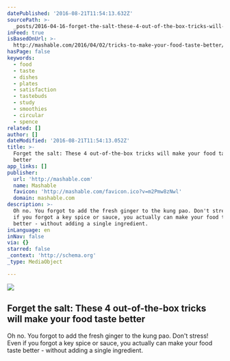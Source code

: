 ```yaml
---
datePublished: '2016-08-21T11:54:13.632Z'
sourcePath: >-
  _posts/2016-04-16-forget-the-salt-these-4-out-of-the-box-tricks-will-make-you.md
inFeed: true
isBasedOnUrl: >-
  http://mashable.com/2016/04/02/tricks-to-make-your-food-taste-better/#VjpZmG0f9iqK
hasPage: false
keywords:
  - food
  - taste
  - dishes
  - plates
  - satisfaction
  - tastebuds
  - study
  - smoothies
  - circular
  - spence
related: []
author: []
dateModified: '2016-08-21T11:54:13.052Z'
title: >-
  Forget the salt: These 4 out-of-the-box tricks will make your food taste
  better
app_links: []
publisher:
  url: 'http://mashable.com'
  name: Mashable
  favicon: 'http://mashable.com/favicon.ico?v=m2Pmw8zNwl'
  domain: mashable.com
description: >-
  Oh no. You forgot to add the fresh ginger to the kung pao. Don't stress! Even
  if you forgot a key spice or sauce, you actually can make your food taste
  better - without adding a single ingredient.
inLanguage: en
inNav: false
via: {}
starred: false
_context: 'http://schema.org'
_type: MediaObject

---
```

<article style=""><img src="https://s3-us-west-2.amazonaws.com/the-grid-img/p/c8d4187abae1f1fa0ce91fca29aa06901098f5f2.jpg" /><h1>Forget the salt: These 4 out-of-the-box tricks will make your food taste better</h1><p>Oh no. You forgot to add the fresh ginger to the kung pao. Don't stress! Even if you forgot a key spice or sauce, you actually can make your food taste better - without adding a single ingredient.</p></article>